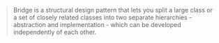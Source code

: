 > Bridge is a structural design pattern that lets you split a large class or a set of closely related classes into two separate hierarchies - abstraction and implementation - which can be developed independently of each other.

